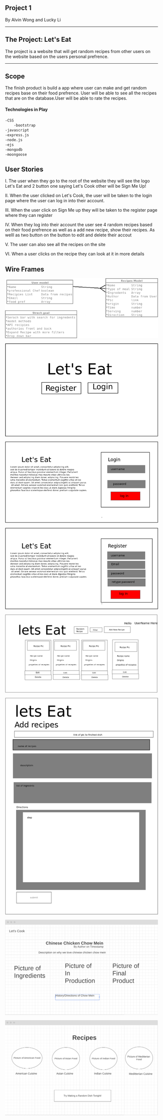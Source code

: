 ## Project 1 
By Alvin Wong and Lucky Li

___

## The Project: Let's Eat

The project is a website that will get random recipes from other users on the website based on the users personal prefrence.

___
## Scope 

The finish product is build a app where user can make and get random recipes base on their food prefrence. User will be able to see all the recipes that are on the database.User will be able to rate the recipes. 

#### Technologies in Play 
    -CSS 
        -bootstrap
    -javascript 
    -express.js 
    -node.js
    -ejs
    -mongodb
    -moongoose 

## User Stories 
I. The user when they go to the root of the website they will see the logo Let's Eat and 2 button one saying Let's Cook other will be Sign Me Up!

II. When the user  clicked on Let's Cook, the user will be taken to the login page where the user can log in into their account.

III. When the user  click on Sign Me up they will be taken to the register page where they can register

IV. When they log into their account the user see 4 random recipes based on their food prefrence  as well as a add new recipe, show their recipes. As welll as two button on the button to edit and delete their accout 

V. The user can also see all the recipes on the site

VI. When a user clicks on the recipe they can look at it in more details


## Wire Frames

![models](wireframes/ERBv2.png)

![homepage](wireframes/main-page.png)

![login](wireframes/login-page.png)


![register](wireframes/Register-page.png)


![user](wireframes/UserHome.png)


![add](wireframes/addRecipe.png)

![recipeindex](wireframes/index.png)

![recipeindex](wireframes/show.png)

